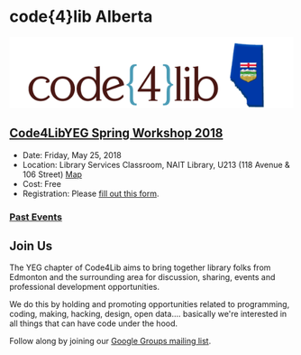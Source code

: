 # code{4}lib Alberta

![code4lib Alberta logo](/images/c4l-ab.png)

## [Code4LibYEG Spring Workshop 2018](/events/spring2018.html)

* Date: Friday, May 25, 2018
* Location: Library Services Classroom, NAIT Library, U213 (118 Avenue & 106 Street) [Map](http://www.nait.ca/97571.htm)
* Cost: Free
* Registration: Please [fill out this form](https://goo.gl/forms/rhuVy2qQklUmaAB93).

### [Past Events](events.html)

## Join Us

The YEG chapter of Code4Lib aims to bring together library folks from Edmonton and the surrounding area for discussion, sharing, events and professional development opportunities.

We do this by holding and promoting opportunities related to programming, coding, making, hacking, design, open data.... basically we're interested in all things that can have code under the hood.

Follow along by joining our [Google Groups mailing list](https://groups.google.com/forum/?hl=en#!forum/code4lib-edmontonCode4lib).
